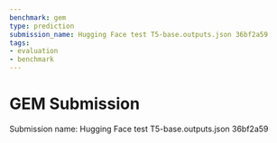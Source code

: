 ```yaml
---
benchmark: gem
type: prediction
submission_name: Hugging Face test T5-base.outputs.json 36bf2a59
tags:
- evaluation
- benchmark
---
```

# GEM Submission

Submission name: Hugging Face test T5-base.outputs.json 36bf2a59

